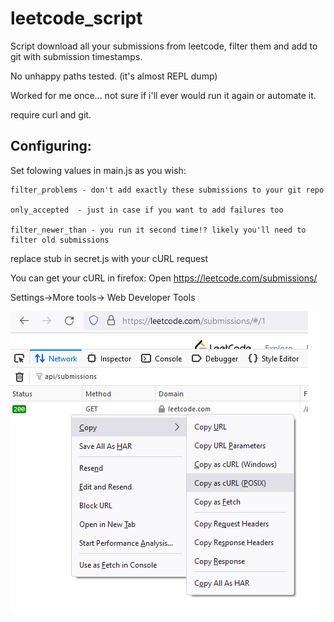 # leetcode_script

Script download all your submissions from leetcode, filter them and add to git with submission timestamps.

No unhappy paths tested. (it's almost REPL dump)

Worked for me once... not sure if i'll ever would run it again or automate it.

require curl and git.

## Configuring:

Set folowing values in main.js as you wish:
```
filter_problems - don't add exactly these submissions to your git repo

only_accepted  - just in case if you want to add failures too

filter_newer_than - you run it second time!? likely you'll need to filter old submissions
```

replace stub in secret.js with your cURL request

You can get your cURL in firefox:
Open https://leetcode.com/submissions/

Settings->More tools-> Web Developer Tools 

![Network-> secondary click on api/submissions network request->copy->copy as cURL](copyascurl.png) 

